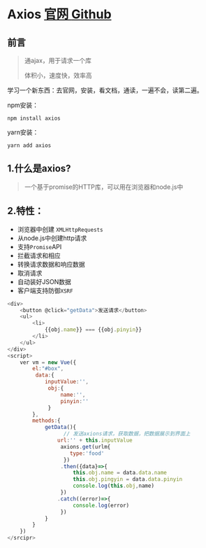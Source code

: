 # Axios  [官网 ](http://axios-js.com/) [Github](https://github.com/axios/axios)

## 前言

> 通ajax，用于请求一个库
>
> 体积小，速度快，效率高

学习一个新东西：去官网，安装，看文档，通读，一遍不会，读第二遍。

npm安装：

```
npm install axios
```

yarn安装：

```
yarn add axios
```

## 1.什么是axios?

> 一个基于promise的HTTP库，可以用在浏览器和node.js中

## 2.特性：

- 浏览器中创建 `XMLHttpRequests`
- 从node.js中创建http请求
- 支持`Promise`API
- 拦截请求和相应
- 转换请求数据和响应数据
- 取消请求
- 自动装好JSON数据
- 客户端支持防御`XSRF`

```javascript
<div>
	<button @click="getData">发送请求</button>
	<ul>
    	<li>
    		{{obj.name}} === {{obj.pinyin}}
    	</li>
    </ul>
</div>
<script>
    ver vm = new Vue({
		el:"#box",
         data:{
			inputValue:'',
             obj:{
                 name:'',
                 pinyin:''
             }
        },
        methods:{
            getData(){
                  // 发送axions请求，获取数据，把数据展示到界面上
			    url:'' + this.inputValue
                 axions.get(urlm{
					type:'food'
                  })
                 .then({data}=>{
                     this.obj.name = data.data.name
                     this.obj.pingyin = data.data.pinyin
                     console.log(this.obj,name)
                 })
                .catch((error)=>{
                     console.log(error)
                 })
            }
        }
    })
</srcipr>
```

























